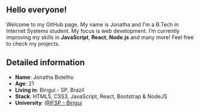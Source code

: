 ## Hello everyone!

Welcome to my GitHub page. My name is Jonatha and I'm a B.Tech in Internet Systems student. My focus is web development. I’m currently improving my skills in **JavaScript**, **React**, **Node.js** and many more! Feel free to check my projects. 

## Detailed information

* **Name**: Jonatha Botelho
* **Age**: 21
* **Living in**: Birigui - SP, Brazil
* **Stack**: HTML5, CSS3, JavaScript, React, Bootstrap & NodeJS
* **University**: [@IFSP - Birigui](https://www.bri.ifsp.edu.br/)
